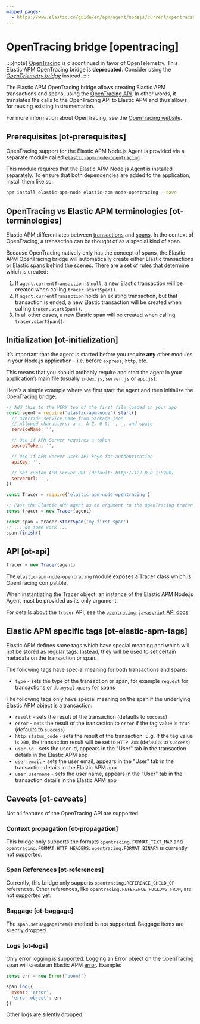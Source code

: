 ```yaml
---
mapped_pages:
  - https://www.elastic.co/guide/en/apm/agent/nodejs/current/opentracing.html
---
```


# OpenTracing bridge [opentracing]

::::{note}
[OpenTracing](https://opentracing.io/) is discontinued in favor of OpenTelemetry. This Elastic APM OpenTracing bridge is **deprecated**. Consider using the [*OpenTelemetry bridge*](/reference/opentelemetry-bridge.md) instead.
::::


The Elastic APM OpenTracing bridge allows creating Elastic APM transactions and spans, using the [OpenTracing API](https://opentracing-javascript.surge.sh/). In other words, it translates the calls to the OpenTracing API to Elastic APM and thus allows for reusing existing instrumentation.

For more information about OpenTracing, see the [OpenTracing website](https://opentracing.io/).


## Prerequisites [ot-prerequisites]

OpenTracing support for the Elastic APM Node.js Agent is provided via a separate module called [`elastic-apm-node-opentracing`](https://www.npmjs.com/package/elastic-apm-node-opentracing).

This module requires that the Elastic APM Node.js Agent is installed separately. To ensure that both dependencies are added to the application, install them like so:

```bash
npm install elastic-apm-node elastic-apm-node-opentracing --save
```


## OpenTracing vs Elastic APM terminologies [ot-terminologies]

Elastic APM differentiates between [transactions](docs-content://solutions/observability/apm/transactions.md) and [spans](docs-content://solutions/observability/apm/spans.md). In the context of OpenTracing, a transaction can be thought of as a special kind of span.

Because OpenTracing natively only has the concept of spans, the Elastic APM OpenTracing bridge will automatically create either Elastic transactions or Elastic spans behind the scenes. There are a set of rules that determine which is created:

1. If `agent.currentTransaction` is `null`, a new Elastic transaction will be created when calling `tracer.startSpan()`.
2. If `agent.currentTransaction` holds an existing transaction, but that transaction is ended, a new Elastic transaction will be created when calling `tracer.startSpan()`.
3. In all other cases, a new Elastic span will be created when calling `tracer.startSpan()`.


## Initialization [ot-initialization]

It’s important that the agent is started before you require **any** other modules in your Node.js application - i.e. before `express`, `http`, etc.

This means that you should probably require and start the agent in your application’s main file (usually `index.js`, `server.js` or `app.js`).

Here’s a simple example where we first start the agent and then initialize the OpenTracing bridge:

```js
// Add this to the VERY top of the first file loaded in your app
const agent = require('elastic-apm-node').start({
  // Override service name from package.json
  // Allowed characters: a-z, A-Z, 0-9, -, _, and space
  serviceName: '',

  // Use if APM Server requires a token
  secretToken: '',

  // Use if APM Server uses API keys for authentication
  apiKey: '',

  // Set custom APM Server URL (default: http://127.0.0.1:8200)
  serverUrl: '',
})

const Tracer = require('elastic-apm-node-opentracing')

// Pass the Elastic APM agent as an argument to the OpenTracing tracer
const tracer = new Tracer(agent)

const span = tracer.startSpan('my-first-span')
// ... do some work ...
span.finish()
```


## API [ot-api]

```js
tracer = new Tracer(agent)
```

The `elastic-apm-node-opentracing` module exposes a Tracer class which is OpenTracing compatible.

When instantiating the Tracer object, an instance of the Elastic APM Node.js Agent must be provided as its only argument.

For details about the `tracer` API, see the [`opentracing-javascript` API docs](https://opentracing-javascript.surge.sh/).


## Elastic APM specific tags [ot-elastic-apm-tags]

Elastic APM defines some tags which have special meaning and which will not be stored as regular tags. Instead, they will be used to set certain metadata on the transaction or span.

The following tags have special meaning for both transactions and spans:

* `type` - sets the type of the transaction or span, for example `request` for transactions or `db.mysql.query` for spans

The following tags only have special meaning on the span if the underlying Elastic APM object is a transaction:

* `result` - sets the result of the transaction (defaults to `success`)
* `error` - sets the result of the transaction to `error` if the tag value is `true` (defaults to `success`)
* `http.status_code` - sets the result of the transaction. E.g. If the tag value is `200`, the transaction result will be set to `HTTP 2xx` (defaults to `success`)
* `user.id` - sets the user id, appears in the "User" tab in the transaction details in the Elastic APM app
* `user.email` - sets the user email, appears in the "User" tab in the transaction details in the Elastic APM app
* `user.username` - sets the user name, appears in the "User" tab in the transaction details in the Elastic APM app


## Caveats [ot-caveats]

Not all features of the OpenTracing API are supported.


### Context propagation [ot-propagation]

This bridge only supports the formats `opentracing.FORMAT_TEXT_MAP` and `opentracing.FORMAT_HTTP_HEADERS`. `opentracing.FORMAT_BINARY` is currently not supported.


### Span References [ot-references]

Currently, this bridge only supports `opentracing.REFERENCE_CHILD_OF` references. Other references, like `opentracing.REFERENCE_FOLLOWS_FROM`, are not supported yet.


### Baggage [ot-baggage]

The `span.setBaggageItem()` method is not supported. Baggage items are silently dropped.


### Logs [ot-logs]

Only error logging is supported. Logging an Error object on the OpenTracing span will create an Elastic APM [error](docs-content://solutions/observability/apm/errors.md). Example:

```js
const err = new Error('boom!')

span.log({
  event: 'error',
  'error.object': err
})
```

Other logs are silently dropped.
